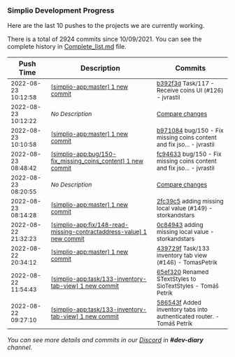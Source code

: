 
### Simplio Development Progress

Here are the last 10 pushes to the projects we are currently working.

There is a total of 2924 commits since 10/09/2021. You can see the complete history in
 [Complete_list.md](Complete_list.md) file.

| Push Time | Description | Commits |
| --- | --- | --- |
| <sub>2022-08-23 10:12:58</sub> | <sub>[[simplio-app:master] 1 new commit](https://github.com/SimplioOfficial/simplio-app/commit/b392f3dfda387d872fa63839ae56eb619785a0af)</sub> | <sub>[b392f3d](https://github.com/SimplioOfficial/simplio-app/commit/b392f3dfda387d872fa63839ae56eb619785a0af) Task/117 - Receive coins UI (#126) - jvrastil</sub> |
| <sub>2022-08-23 10:12:22</sub> | <sub>_No Description_</sub> | <sub>[Compare changes](https://github.com/SimplioOfficial/simplio-app/compare/262242d2ea6b...8b82a18c9c41)</sub> |
| <sub>2022-08-23 10:10:58</sub> | <sub>[[simplio-app:master] 1 new commit](https://github.com/SimplioOfficial/simplio-app/commit/b971084c80298baac8a365640de806ab23566e73)</sub> | <sub>[b971084](https://github.com/SimplioOfficial/simplio-app/commit/b971084c80298baac8a365640de806ab23566e73) bug/150 - Fix missing coins content and fix jso... - jvrastil</sub> |
| <sub>2022-08-23 08:48:42</sub> | <sub>[[simplio-app:bug/150\-fix\_missing\_coins\_content] 1 new commit](https://github.com/SimplioOfficial/simplio-app/commit/fc94633c24c37bf0cc5c2fc5f4c2ab47d1a94d11)</sub> | <sub>[fc94633](https://github.com/SimplioOfficial/simplio-app/commit/fc94633c24c37bf0cc5c2fc5f4c2ab47d1a94d11) bug/150 - Fix missing coins content and fix jso... - jvrastil</sub> |
| <sub>2022-08-23 08:20:55</sub> | <sub>_No Description_</sub> | <sub>[Compare changes](https://github.com/SimplioOfficial/simplio-app/compare/52a7b4821ff1...262242d2ea6b)</sub> |
| <sub>2022-08-23 08:14:28</sub> | <sub>[[simplio-app:master] 1 new commit](https://github.com/SimplioOfficial/simplio-app/commit/2fc39c5c1aa476b65d2108a6f8a2536ac402e821)</sub> | <sub>[2fc39c5](https://github.com/SimplioOfficial/simplio-app/commit/2fc39c5c1aa476b65d2108a6f8a2536ac402e821) adding missing local value (#149) - storkandstars</sub> |
| <sub>2022-08-22 21:32:23</sub> | <sub>[[simplio-app:fix/148\-read\-missing\-contractaddress\-value] 1 new commit](https://github.com/SimplioOfficial/simplio-app/commit/0c84943e0128a8e86d04d446d340db381db1e496)</sub> | <sub>[0c84943](https://github.com/SimplioOfficial/simplio-app/commit/0c84943e0128a8e86d04d446d340db381db1e496) adding missing local value - storkandstars</sub> |
| <sub>2022-08-22 20:34:12</sub> | <sub>[[simplio-app:master] 1 new commit](https://github.com/SimplioOfficial/simplio-app/commit/439729fce79dd63993bf4a73931c19975b3aac18)</sub> | <sub>[439729f](https://github.com/SimplioOfficial/simplio-app/commit/439729fce79dd63993bf4a73931c19975b3aac18) Task/133 inventory tab view (#146) - TomasPetrik</sub> |
| <sub>2022-08-22 11:54:43</sub> | <sub>[[simplio-app:task/133\-inventory\-tab\-view] 1 new commit](https://github.com/SimplioOfficial/simplio-app/commit/65ef3201f2e71f5c0656903e249e0fc4a4f8a087)</sub> | <sub>[65ef320](https://github.com/SimplioOfficial/simplio-app/commit/65ef3201f2e71f5c0656903e249e0fc4a4f8a087) Renamed STextStyles to SioTextStyles - Tomáš Petrík</sub> |
| <sub>2022-08-22 09:27:10</sub> | <sub>[[simplio-app:task/133\-inventory\-tab\-view] 1 new commit](https://github.com/SimplioOfficial/simplio-app/commit/586543f3a2b04cff237d3d4e6bde57d93c23f56f)</sub> | <sub>[586543f](https://github.com/SimplioOfficial/simplio-app/commit/586543f3a2b04cff237d3d4e6bde57d93c23f56f) Added inventory tabs into authenticated router. - Tomáš Petrík</sub> |

_You can see more details and commits in our [Discord](https://discord.gg/aKhjuwZmdP) in **#dev-diary** channel._
